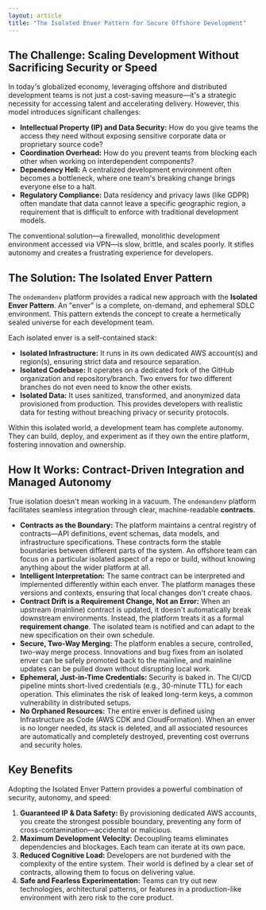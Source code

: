 ```yaml
---
layout: article
title: "The Isolated Enver Pattern for Secure Offshore Development"
---
```


## The Challenge: Scaling Development Without Sacrificing Security or Speed

In today's globalized economy, leveraging offshore and distributed development teams is not just a cost-saving measure—it's a strategic necessity for accessing talent and accelerating delivery. However, this model introduces significant challenges:

*   **Intellectual Property (IP) and Data Security:** How do you give teams the access they need without exposing sensitive corporate data or proprietary source code?
*   **Coordination Overhead:** How do you prevent teams from blocking each other when working on interdependent components?
*   **Dependency Hell:** A centralized development environment often becomes a bottleneck, where one team's breaking change brings everyone else to a halt.
*   **Regulatory Compliance:** Data residency and privacy laws (like GDPR) often mandate that data cannot leave a specific geographic region, a requirement that is difficult to enforce with traditional development models.

The conventional solution—a firewalled, monolithic development environment accessed via VPN—is slow, brittle, and scales poorly. It stifles autonomy and creates a frustrating experience for developers.

## The Solution: The Isolated Enver Pattern

The `ondemandenv` platform provides a radical new approach with the **Isolated Enver Pattern**. An "enver" is a complete, on-demand, and ephemeral SDLC environment. This pattern extends the concept to create a hermetically sealed universe for each development team.

Each isolated enver is a self-contained stack:

*   **Isolated Infrastructure:** It runs in its own dedicated AWS account(s) and region(s), ensuring strict data and resource separation.
*   **Isolated Codebase:** It operates on a dedicated fork of the GitHub organization and repository/branch. Two envers for two different branches do not even need to know the other exists.
*   **Isolated Data:** It uses sanitized, transformed, and anonymized data provisioned from production. This provides developers with realistic data for testing without breaching privacy or security protocols.

Within this isolated world, a development team has complete autonomy. They can build, deploy, and experiment as if they own the entire platform, fostering innovation and ownership.

## How It Works: Contract-Driven Integration and Managed Autonomy

True isolation doesn't mean working in a vacuum. The `ondemandenv` platform facilitates seamless integration through clear, machine-readable **contracts**.

*   **Contracts as the Boundary:** The platform maintains a central registry of contracts—API definitions, event schemas, data models, and infrastructure specifications. These contracts form the stable boundaries between different parts of the system. An offshore team can focus on a particular isolated aspect of a repo or build, without knowing anything about the wider platform at all.
*   **Intelligent Interpretation:** The same contract can be interpreted and implemented differently within each enver. The platform manages these versions and contexts, ensuring that local changes don't create chaos.
*   **Contract Drift is a Requirement Change, Not an Error:** When an upstream (mainline) contract is updated, it doesn't automatically break downstream environments. Instead, the platform treats it as a formal **requirement change**. The isolated team is notified and can adapt to the new specification on their own schedule.
*   **Secure, Two-Way Merging:** The platform enables a secure, controlled, two-way merge process. Innovations and bug fixes from an isolated enver can be safely promoted back to the mainline, and mainline updates can be pulled down without disrupting local work.
*   **Ephemeral, Just-in-Time Credentials:** Security is baked in. The CI/CD pipeline mints short-lived credentials (e.g., 30-minute TTL) for each operation. This eliminates the risk of leaked long-term keys, a common vulnerability in distributed setups.
*   **No Orphaned Resources:** The entire enver is defined using Infrastructure as Code (AWS CDK and CloudFormation). When an enver is no longer needed, its stack is deleted, and all associated resources are automatically and completely destroyed, preventing cost overruns and security holes.

## Key Benefits

Adopting the Isolated Enver Pattern provides a powerful combination of security, autonomy, and speed:

1.  **Guaranteed IP & Data Safety:** By provisioning dedicated AWS accounts, you create the strongest possible boundary, preventing any form of cross-contamination—accidental or malicious.
2.  **Maximum Development Velocity:** Decoupling teams eliminates dependencies and blockages. Each team can iterate at its own pace.
3.  **Reduced Cognitive Load:** Developers are not burdened with the complexity of the entire system. Their world is defined by a clear set of contracts, allowing them to focus on delivering value.
4.  **Safe and Fearless Experimentation:** Teams can try out new technologies, architectural patterns, or features in a production-like environment with zero risk to the core product. 